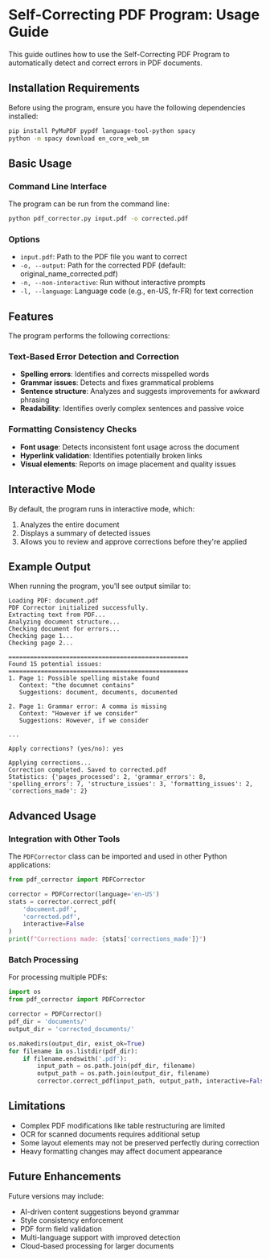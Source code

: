 # Self-Correcting PDF Program: Usage Guide

This guide outlines how to use the Self-Correcting PDF Program to automatically detect and correct errors in PDF documents.

## Installation Requirements

Before using the program, ensure you have the following dependencies installed:

```bash
pip install PyMuPDF pypdf language-tool-python spacy
python -m spacy download en_core_web_sm
```

## Basic Usage

### Command Line Interface

The program can be run from the command line:

```bash
python pdf_corrector.py input.pdf -o corrected.pdf
```

### Options

- `input.pdf`: Path to the PDF file you want to correct
- `-o, --output`: Path for the corrected PDF (default: original_name_corrected.pdf)
- `-n, --non-interactive`: Run without interactive prompts
- `-l, --language`: Language code (e.g., en-US, fr-FR) for text correction

## Features

The program performs the following corrections:

### Text-Based Error Detection and Correction

- **Spelling errors**: Identifies and corrects misspelled words
- **Grammar issues**: Detects and fixes grammatical problems
- **Sentence structure**: Analyzes and suggests improvements for awkward phrasing
- **Readability**: Identifies overly complex sentences and passive voice

### Formatting Consistency Checks

- **Font usage**: Detects inconsistent font usage across the document
- **Hyperlink validation**: Identifies potentially broken links
- **Visual elements**: Reports on image placement and quality issues

## Interactive Mode

By default, the program runs in interactive mode, which:

1. Analyzes the entire document
2. Displays a summary of detected issues
3. Allows you to review and approve corrections before they're applied

## Example Output

When running the program, you'll see output similar to:

```
Loading PDF: document.pdf
PDF Corrector initialized successfully.
Extracting text from PDF...
Analyzing document structure...
Checking document for errors...
Checking page 1...
Checking page 2...

==================================================
Found 15 potential issues:
==================================================
1. Page 1: Possible spelling mistake found
   Context: "the documnet contains"
   Suggestions: document, documents, documented

2. Page 1: Grammar error: A comma is missing
   Context: "However if we consider"
   Suggestions: However, if we consider

...

Apply corrections? (yes/no): yes

Applying corrections...
Correction completed. Saved to corrected.pdf
Statistics: {'pages_processed': 2, 'grammar_errors': 8, 'spelling_errors': 7, 'structure_issues': 3, 'formatting_issues': 2, 'corrections_made': 2}
```

## Advanced Usage

### Integration with Other Tools

The `PDFCorrector` class can be imported and used in other Python applications:

```python
from pdf_corrector import PDFCorrector

corrector = PDFCorrector(language='en-US')
stats = corrector.correct_pdf(
    'document.pdf',
    'corrected.pdf',
    interactive=False
)
print(f"Corrections made: {stats['corrections_made']}")
```

### Batch Processing

For processing multiple PDFs:

```python
import os
from pdf_corrector import PDFCorrector

corrector = PDFCorrector()
pdf_dir = 'documents/'
output_dir = 'corrected_documents/'

os.makedirs(output_dir, exist_ok=True)
for filename in os.listdir(pdf_dir):
    if filename.endswith('.pdf'):
        input_path = os.path.join(pdf_dir, filename)
        output_path = os.path.join(output_dir, filename)
        corrector.correct_pdf(input_path, output_path, interactive=False)
```

## Limitations

- Complex PDF modifications like table restructuring are limited
- OCR for scanned documents requires additional setup
- Some layout elements may not be preserved perfectly during correction
- Heavy formatting changes may affect document appearance

## Future Enhancements

Future versions may include:
- AI-driven content suggestions beyond grammar
- Style consistency enforcement
- PDF form field validation
- Multi-language support with improved detection
- Cloud-based processing for larger documents
